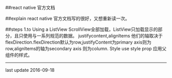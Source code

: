 ##react native 官方文档

##explain
react native 官方文档写的很好，又想重新读一次。

##steps
	1.to  Using a  ListView
ScrollView全部加载，ListView只加载显示的部分，且只使用与一系列规范的数据。
justifycontent,alignItems 他们的轴取决于flexDirection.flexDirection默认为row,justifyContent为primary axis则为row,alignItems的轴为secondary axis 则为column.
Style use style prop 应用父组件的样式。


* * *
last update 2016-09-18